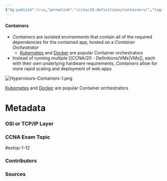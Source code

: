 ```yaml
---
{"dg-publish":true,"permalink":"/ccna/20-definitions/containers/","tags":["defs_ccna"]}
---
```


#### Containers
- *Containers* are isolated environments that contain all of the required dependencies for the contained app, hosted on a *Container Orchestrator*
	- [Kubernetes](https://kubernetes.io/) and [Docker](https://www.docker.com/) are popular Container orchestrators
- Instead of running multiple [[CCNA/20 - Definitions/VMs\|VMs]], each with their own underlying hardware requirements, *Containers* allow for more rapid scaling and deployment of web apps

![Hypervisors-Containers-1.png](/img/user/Attachments/Hypervisors-Containers-1.png)

[Kubernetes](https://kubernetes.io/) and [Docker](https://www.docker.com/) are popular Container orchestrators



# Metadata
### OSI or TCP/IP Layer

### CCNA Exam Topic
#extop-1-12
### Contributors

### Sources

